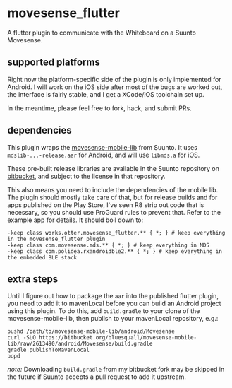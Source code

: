 # movesense_flutter

A flutter plugin to communicate with the Whiteboard on a Suunto Movesense.

## supported platforms

Right now the platform-specific side of the plugin is only implemented for
Android. I will work on the iOS side after most of the bugs are worked out,
the interface is fairly stable, and I get a XCode/iOS toolchain set up.

In the meantime, please feel free to fork, hack, and submit PRs.

## dependencies

This plugin wraps the [movesense-mobile-lib][1] from Suunto. It uses
`mdslib-...-release.aar` for Android, and will use `libmds.a` for iOS.

These pre-built release libraries are available in the Suunto repository on
[bitbucket][1], and subject to the license in that repository.

This also means you need to include the dependencies of the mobile lib. The
plugin should mostly take care of that, but for release builds and for apps
published on the Play Store, I've seen R8 strip out code that is necessary,
so you should use ProGuard rules to prevent that. Refer to the example app
for details. It should boil down to:

```
-keep class works.otter.movesense_flutter.** { *; } # keep everything in the movesense_flutter plugin
-keep class com.movesense.mds.** { *; } # keep everything in MDS
-keep class com.polidea.rxandroidble2.** { *; } # keep everything in the embedded BLE stack
```

## extra steps

Until I figure out how to package the `aar` into the published flutter
plugin, you need to add it to mavenLocal before you can build an Android
project using this plugin. To do this, add `build.gradle` to your clone of
the movesense-mobile-lib, then publish to your mavenLocal repository, e.g.:

```shell
pushd /path/to/movesense-mobile-lib/android/Movesense
curl -SLO https://bitbucket.org/bluesquall/movesense-mobile-lib/raw/2613490/android/Movesense/build.gradle
gradle publishToMavenLocal
popd
```

*note:* Downloading `build.gradle` from my bitbucket fork may be skipped in
the future if Suunto accepts a pull request to add it upstream.

[1]: https://bitbucket.org/suunto/movesense-mobile-lib
